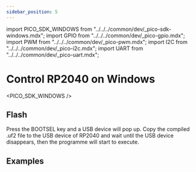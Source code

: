 ```yaml
---
sidebar_position: 5
---
```


import PICO_SDK_WINDOWS from "../../../common/dev/\_pico-sdk-windows.mdx";
import GPIO from "../../../common/dev/\_pico-gpio.mdx";
import PWM from "../../../common/dev/\_pico-pwm.mdx";
import I2C from "../../../common/dev/\_pico-i2c.mdx";
import UART from "../../../common/dev/\_pico-uart.mdx";

# Control RP2040 on Windows

<PICO_SDK_WINDOWS />

## Flash

Press the BOOTSEL key and a USB device will pop up. Copy the compiled .uf2 file to the USB device of RP2040 and wait until the USB device disappears, then the programme will start to execute.

## Examples

<GPIO flash_url="./flash" gpio_definition="./gpio" product_name="Radxa X2L"  led_pin="PIN_5" />

<I2C flash_url="./flash" product_name="Radxa X2L"  scl_pin="PIN_5" sda_pin="PIN_3" />

<PWM flash_url="./flash" product_name="Radxa X2L" led_pin="PIN_5" />

<UART flash_url="./flash" tty_num="ttyS0"/>
